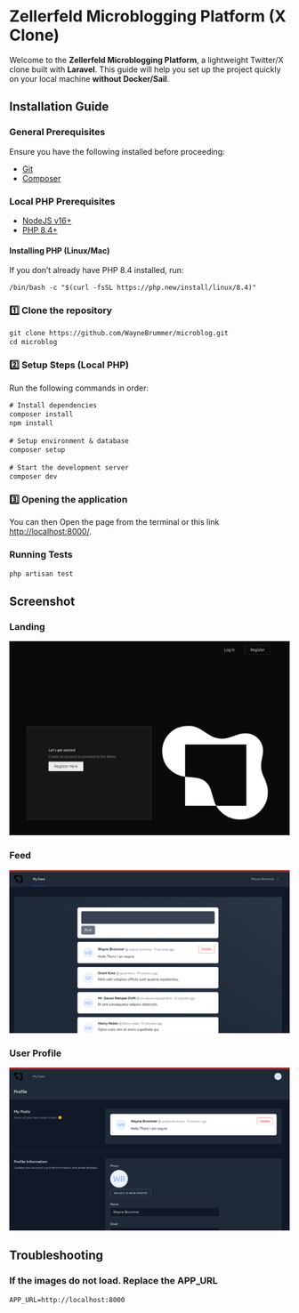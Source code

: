 # Zellerfeld Microblogging Platform (X Clone)

Welcome to the **Zellerfeld Microblogging Platform**, a lightweight Twitter/X clone built with **Laravel**.
This guide will help you set up the project quickly on your local machine **without Docker/Sail**.

## **Installation Guide**

### **General Prerequisites**

Ensure you have the following installed before proceeding:

- [Git](https://github.com/git/git)
- [Composer](https://getcomposer.org/)

### **Local PHP Prerequisites**

- [NodeJS v16+](https://nodejs.org/en/download)
- [PHP 8.4+](https://php.net/)

#### **Installing PHP (Linux/Mac)**

If you don’t already have PHP 8.4 installed, run:

```shell
/bin/bash -c "$(curl -fsSL https://php.new/install/linux/8.4)"

```

### 1️⃣ Clone the repository

```shell
git clone https://github.com/WayneBrummer/microblog.git
cd microblog
```

### 2️⃣ Setup Steps (Local PHP)

Run the following commands in order:

```shell
# Install dependencies
composer install
npm install

# Setup environment & database
composer setup

# Start the development server
composer dev
```

### 3️⃣ Opening the application

You can then Open the page from the terminal or this link [http://localhost:8000/](http://localhost:8000/).

### Running Tests

```shell
php artisan test
```

## Screenshot

### **Landing**

![Landing](docs/landing.png)

### **Feed**

![Feed](docs/feed.png)

### **User Profile**

![User Profile](docs/profile.png)

## Troubleshooting

### If the images do not load. Replace the APP_URL

```dotenv
APP_URL=http://localhost:8000
```
